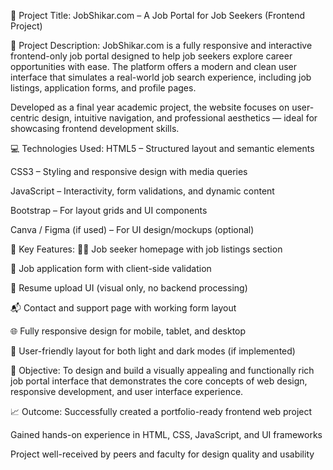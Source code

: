 📌 Project Title:
JobShikar.com – A Job Portal for Job Seekers (Frontend Project)

📄 Project Description:
JobShikar.com is a fully responsive and interactive frontend-only job portal designed to help job seekers explore career opportunities with ease. The platform offers a modern and clean user interface that simulates a real-world job search experience, including job listings, application forms, and profile pages.

Developed as a final year academic project, the website focuses on user-centric design, intuitive navigation, and professional aesthetics — ideal for showcasing frontend development skills.

💻 Technologies Used:
HTML5 – Structured layout and semantic elements

CSS3 – Styling and responsive design with media queries

JavaScript – Interactivity, form validations, and dynamic content

Bootstrap – For layout grids and UI components

Canva / Figma (if used) – For UI design/mockups (optional)

🌟 Key Features:
🧑‍💼 Job seeker homepage with job listings section

📝 Job application form with client-side validation

📄 Resume upload UI (visual only, no backend processing)

📬 Contact and support page with working form layout

🌐 Fully responsive design for mobile, tablet, and desktop

🎨 User-friendly layout for both light and dark modes (if implemented)

🎯 Objective:
To design and build a visually appealing and functionally rich job portal interface that demonstrates the core concepts of web design, responsive development, and user interface experience.

📈 Outcome:
Successfully created a portfolio-ready frontend web project

Gained hands-on experience in HTML, CSS, JavaScript, and UI frameworks

Project well-received by peers and faculty for design quality and usability
